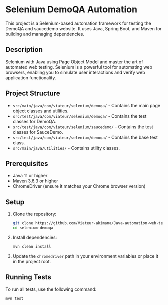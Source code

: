 # Selenium DemoQA Automation

This project is a Selenium-based automation framework for testing the DemoQA and saucedemo website. It uses Java, Spring Boot, and Maven for building and managing dependencies.

## Description

Selenium with Java using Page Object Model and master the art of automated web testing. Selenium is a powerful tool for automating web browsers, enabling you to simulate user interactions and verify web application functionality.

## Project Structure

- `src/main/java/com/viateur/selenium/demoqa/` - Contains the main page object classes and utilities.
- `src/test/java/com/viateur/selenium/demoqa/` - Contains the test classes for DemoQA.
- `src/test/java/com/viateur/selenium/saucedemo/` - Contains the test classes for SauceDemo.
- `src/test/java/com/viateur/selenium/demoqa/` - Contains the base test class.
- `src/main/java/utilities/` - Contains utility classes.

## Prerequisites

- Java 11 or higher
- Maven 3.6.3 or higher
- ChromeDriver (ensure it matches your Chrome browser version)

## Setup

1. Clone the repository:
    ```sh
    git clone https://github.com/Viateur-akimana/Java-automation-web-testing-with-selenium.git
    cd selenium-demoqa
    ```

2. Install dependencies:
    ```sh
    mvn clean install
    ```

3. Update the `chromedriver` path in your environment variables or place it in the project root.

## Running Tests

To run all tests, use the following command:
```sh
mvn test
